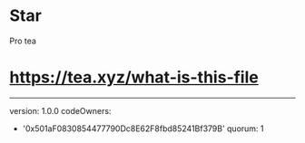# Star
Pro tea
# https://tea.xyz/what-is-this-file
---
version: 1.0.0
codeOwners:
  - '0x501aF0830854477790Dc8E62F8fbd85241Bf379B'
quorum: 1
